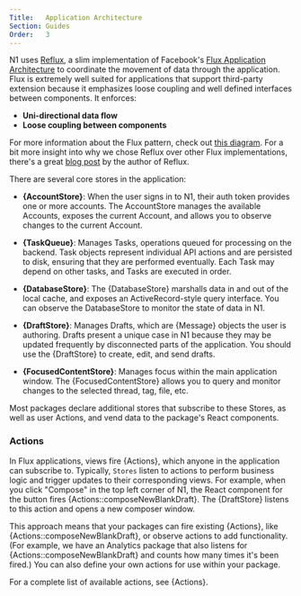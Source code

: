 ```yaml
---
Title:   Application Architecture
Section: Guides
Order:   3
---
```


N1 uses [Reflux](https://github.com/spoike/refluxjs), a slim implementation of Facebook's [Flux Application Architecture](https://facebook.github.io/flux/) to coordinate the movement of data through the application. Flux is extremely well suited for applications that support third-party extension because it emphasizes loose coupling and well defined interfaces between components. It enforces:

- **Uni-directional data flow**
- **Loose coupling between components**

For more information about the Flux pattern, check out [this diagram](https://facebook.github.io/flux/docs/overview.html#structure-and-data-flow). For a bit more insight into why we chose Reflux over other Flux implementations, there's a great [blog post](http://spoike.ghost.io/deconstructing-reactjss-flux/) by the author of Reflux.

There are several core stores in the application:

- **{AccountStore}**: When the user signs in to N1, their auth token provides one or more accounts. The AccountStore manages the available Accounts, exposes the current Account, and allows you to observe changes to the current Account.

- **{TaskQueue}**: Manages Tasks, operations queued for processing on the backend. Task objects represent individual API actions and are persisted to disk, ensuring that they are performed eventually. Each Task may depend on other tasks, and Tasks are executed in order.

- **{DatabaseStore}**: The {DatabaseStore} marshalls data in and out of the local cache, and exposes an ActiveRecord-style query interface. You can observe the DatabaseStore to monitor the state of data in N1.

- **{DraftStore}**: Manages Drafts, which are {Message} objects the user is authoring. Drafts present a unique case in N1 because they may be updated frequently by disconnected parts of the application. You should use the {DraftStore} to create, edit, and send drafts.

- **{FocusedContentStore}**: Manages focus within the main application window. The {FocusedContentStore} allows you to query and monitor changes to the selected thread, tag, file, etc.

Most packages declare additional stores that subscribe to these Stores, as well as user Actions, and vend data to the package's React components.


### Actions

In Flux applications, views fire {Actions}, which anyone in the application can subscribe to. Typically, `Stores` listen to actions to perform business logic and trigger updates to their corresponding views. For example, when you click "Compose" in the top left corner of N1, the React component for the button fires {Actions::composeNewBlankDraft}. The {DraftStore} listens to this action and opens a new composer window.

This approach means that your packages can fire existing {Actions}, like {Actions::composeNewBlankDraft}, or observe actions to add functionality. (For example, we have an Analytics package that also listens for {Actions::composeNewBlankDraft} and counts how many times it's been fired.) You can also define your own actions for use within your package.

For a complete list of available actions, see {Actions}.
